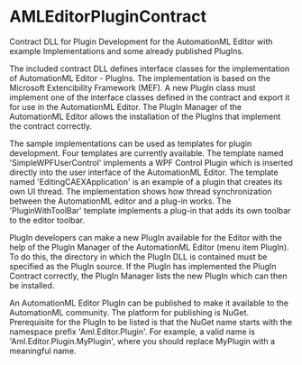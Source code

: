 AMLEditorPluginContract
=======================

Contract DLL for Plugin Development for the AutomationML Editor with example Implementations and some already published PlugIns.

The included contract DLL defines interface classes for the implementation of AutomationML Editor - PlugIns. 
The implementation is based on the Microsoft Extencibility Framework (MEF). A new PlugIn class must implement one 
of the interface classes defined in the contract and export it for use in the AutomationML Editor. The PlugIn Manager
of the AutomationML Editor allows the installation of the PlugIns that implement the contract correctly. 

The sample implementations can be used as templates for plugin development. Four templates are currently available.
The template named 'SimpleWPFUserControl' implements a WPF Control Plugin which is inserted directly into the user 
interface of the AutomationML Editor. The template named 'EditingCAEXApplication' is an example of a plugin that creates
its own UI thread. The implementation shows how thread synchronization between the AutomationML editor and a plug-in works. 
The 'PluginWithToolBar' template implements a plug-in that adds its own toolbar to the editor toolbar.

PlugIn developers can make a new PlugIn available for the Editor with the help of the PlugIn Manager of the
AutomationML Editor (menu item PlugIn). To do this, the directory in which the PlugIn DLL is contained must
be specified as the PlugIn source. If the PlugIn has implemented the PlugIn Contract correctly, the PlugIn 
Manager lists the new PlugIn which can then be installed.

An AutomationML Editor PlugIn can be published to make it available to the AutomationML community. 
The platform for publishing is NuGet. Prerequisite for the PlugIn to be listed is that the NuGet name 
starts with the namespace prefix 'Aml.Editor.Plugin'. For example, a valid name is 'Aml.Editor.Plugin.MyPlugin', 
where you should replace MyPlugin with a meaningful name.

